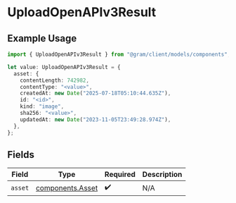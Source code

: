# UploadOpenAPIv3Result

## Example Usage

```typescript
import { UploadOpenAPIv3Result } from "@gram/client/models/components";

let value: UploadOpenAPIv3Result = {
  asset: {
    contentLength: 742982,
    contentType: "<value>",
    createdAt: new Date("2025-07-18T05:10:44.635Z"),
    id: "<id>",
    kind: "image",
    sha256: "<value>",
    updatedAt: new Date("2023-11-05T23:49:28.974Z"),
  },
};
```

## Fields

| Field                                                | Type                                                 | Required                                             | Description                                          |
| ---------------------------------------------------- | ---------------------------------------------------- | ---------------------------------------------------- | ---------------------------------------------------- |
| `asset`                                              | [components.Asset](../../models/components/asset.md) | :heavy_check_mark:                                   | N/A                                                  |